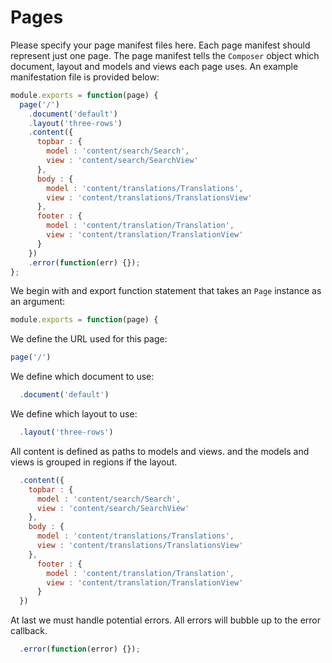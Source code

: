 Pages
=======

Please specify your page manifest files here. Each page manifest should represent just one page. The page manifest tells the `Composer` object which document, layout and models and views each page uses. An example manifestation file is provided below:
```javascript
module.exports = function(page) {
  page('/')
    .document('default')
    .layout('three-rows')
    .content({
      topbar : {
        model : 'content/search/Search',
        view : 'content/search/SearchView'
      },
      body : {
        model : 'content/translations/Translations',
        view : 'content/translations/TranslationsView'
      },
      footer : {
        model : 'content/translation/Translation',
        view : 'content/translation/TranslationView'
      }
    })
    .error(function(err) {});
};

```
We  begin with and export function statement that takes an `Page` instance as an argument:
```javascript
module.exports = function(page) {
```
We define the URL used for this page:
```javascript
page('/')
```
We define which document to use:
```javascript
  .document('default')
```
We define which layout to use:
```javascript
  .layout('three-rows')
```
All content is defined as paths to models and views. and the models and views is grouped in regions if the layout.
```javascript
  .content({
    topbar : {
      model : 'content/search/Search',
      view : 'content/search/SearchView'
    },
    body : {
      model : 'content/translations/Translations',
      view : 'content/translations/TranslationsView'
    },
      footer : {
        model : 'content/translation/Translation',
        view : 'content/translation/TranslationView'
      }
  })
```
At last we must handle potential errors. All errors will bubble up to the error callback.
```javascript
  .error(function(error) {});
```


